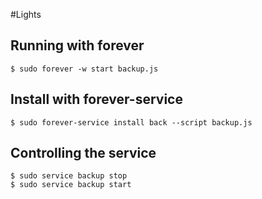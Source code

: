 #Lights

## Running with **forever**

	$ sudo forever -w start backup.js

## Install with **forever-service**

	$ sudo forever-service install back --script backup.js

## Controlling the service

	$ sudo service backup stop
	$ sudo service backup start
